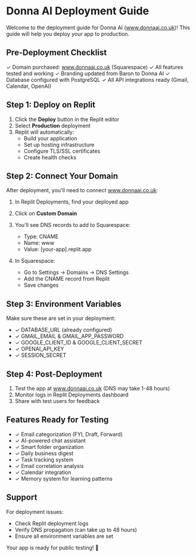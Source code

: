 # Donna AI Deployment Guide

Welcome to the deployment guide for Donna AI (www.donnaai.co.uk)! This guide will help you deploy your app to production.

## Pre-Deployment Checklist

✓ Domain purchased: www.donnaai.co.uk (Squarespace)
✓ All features tested and working
✓ Branding updated from Baron to Donna AI
✓ Database configured with PostgreSQL
✓ All API integrations ready (Gmail, Calendar, OpenAI)

## Step 1: Deploy on Replit

1. Click the **Deploy** button in the Replit editor
2. Select **Production** deployment
3. Replit will automatically:
   - Build your application
   - Set up hosting infrastructure
   - Configure TLS/SSL certificates
   - Create health checks

## Step 2: Connect Your Domain

After deployment, you'll need to connect www.donnaai.co.uk:

1. In Replit Deployments, find your deployed app
2. Click on **Custom Domain**
3. You'll see DNS records to add to Squarespace:
   - Type: CNAME
   - Name: www
   - Value: [your-app].replit.app

4. In Squarespace:
   - Go to Settings → Domains → DNS Settings
   - Add the CNAME record from Replit
   - Save changes

## Step 3: Environment Variables

Make sure these are set in your deployment:
- ✓ DATABASE_URL (already configured)
- ✓ GMAIL_EMAIL & GMAIL_APP_PASSWORD
- ✓ GOOGLE_CLIENT_ID & GOOGLE_CLIENT_SECRET
- ✓ OPENAI_API_KEY
- ✓ SESSION_SECRET

## Step 4: Post-Deployment

1. Test the app at www.donnaai.co.uk (DNS may take 1-48 hours)
2. Monitor logs in Replit Deployments dashboard
3. Share with test users for feedback

## Features Ready for Testing

- ✓ Email categorization (FYI, Draft, Forward)
- ✓ AI-powered chat assistant
- ✓ Smart folder organization
- ✓ Daily business digest
- ✓ Task tracking system
- ✓ Email correlation analysis
- ✓ Calendar integration
- ✓ Memory system for learning patterns

## Support

For deployment issues:
- Check Replit deployment logs
- Verify DNS propagation (can take up to 48 hours)
- Ensure all environment variables are set

Your app is ready for public testing! 🚀